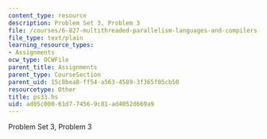 ```yaml
---
content_type: resource
description: Problem Set 3, Problem 3
file: /courses/6-827-multithreaded-parallelism-languages-and-compilers-fall-2002/ad05c00061d774569c81ad4052d669a9_ps33.hs
file_type: text/plain
learning_resource_types:
- Assignments
ocw_type: OCWFile
parent_title: Assignments
parent_type: CourseSection
parent_uid: 15c8bea8-ff54-a563-4589-3f365f05cb50
resourcetype: Other
title: ps33.hs
uid: ad05c000-61d7-7456-9c81-ad4052d669a9
---
```

Problem Set 3, Problem 3

